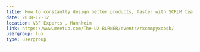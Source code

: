 ```yaml
---
title: How to constantly design better products, faster with SCRUM teams
date: 2018-12-12
location: VSF Experts , Mannheim
link: https://www.meetup.com/The-UX-BURNER/events/rxcmmpyxqbqb/
usergroup: lux
type: usergroup
---
```

